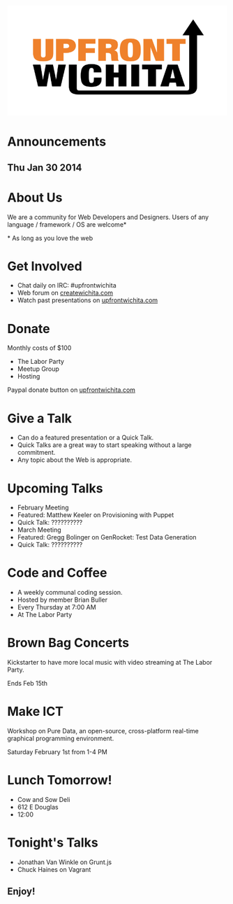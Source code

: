 ![UpFront Wichita](img/upfront-logo.svg)
# Announcements
## Thu Jan 30 2014



# About Us
We are a community for Web Developers and Designers. Users of any language / framework / OS are welcome\*

\* As long as you love the web



# Get Involved
* Chat daily on IRC: #upfrontwichita
* Web forum on [createwichita.com](createwichita.com)
* Watch past presentations on [upfrontwichita.com](upfrontwichita.com)



# Donate
Monthly costs of $100

* The Labor Party
* Meetup Group
* Hosting

Paypal donate button on [upfrontwichita.com](upfrontwichita.com)



# Give a Talk
* Can do a featured presentation or a Quick Talk.
* Quick Talks are a great way to start speaking without a large commitment.
* Any topic about the Web is appropriate.



# Upcoming Talks
* February Meeting
 * Featured: Matthew Keeler on Provisioning with Puppet
 * Quick Talk: ??????????
* March Meeting
 * Featured: Gregg Bolinger on GenRocket: Test Data Generation
 * Quick Talk: ??????????



# Code and Coffee
* A weekly communal coding session.
* Hosted by member Brian Buller
* Every Thursday at 7:00 AM
* At The Labor Party



# Brown Bag Concerts
Kickstarter to have more local music with video streaming at The Labor Party.

Ends Feb 15th



# Make ICT
Workshop on Pure Data, an open-source, cross-platform real-time graphical programming environment.

Saturday February 1st from 1-4 PM



# Lunch Tomorrow!
* Cow and Sow Deli
* 612 E Douglas
* 12:00



# Tonight's Talks
* Jonathan Van Winkle on Grunt.js
* Chuck Haines on Vagrant

## Enjoy!

